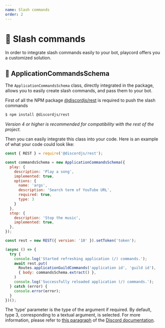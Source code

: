 ```yaml
---
name: Slash commands
order: 2
---
```


# 🔧 Slash commands

In order to integrate slash commands easily to your bot, playcord offers you a customized solution.

## 📀 ApplicationCommandsSchema

The `ApplicationCommandsSchema` class, directly integrated in the package, allows you to easily create slash commands, and pass them to your bot.

First of all the NPM package [@discordjs/rest](https://www.npmjs.com/package/@discordjs/rest) is required to push the slash commands
```sh
$ npm install @discordjs/rest
```

*Version 4 or higher is recommended for compatibility with the rest of the project.*

Then you can easily integrate this class into your code. Here is an example of what your code could look like:

```js
const { REST } = require('@discordjs/rest');

const commandsSchema = new ApplicationCommandsSchema({
  play: {
    description: 'Play a song',
    implemented: true,
    options: {
      name: 'args',
      description: 'Search term of YouTube URL',
      required: true,
      type: 3
    }
  },
  stop: {
    description: 'Stop the music',
    implemented: true,
  },
});

const rest = new REST({ version: '10' }).setToken('token');

(async () => {
  try {
    console.log('Started refreshing application (/) commands.');
    await rest.put(
      Routes.applicationGuildCommands('application id', 'guild id'),
      { body: commandsSchema.extract() },
    )
    console.log('Successfully reloaded application (/) commands.');
  } catch (error) {
    console.error(error);
  }
})();

```


The 'type' parameter is the type of the argument if required. By default, type 3, corresponding to a textual argument, is selected.
For more information, please refer to [this paragraph](https://discord.com/developers/docs/interactions/application-commands#application-command-object-application-command-types) of the [Discord documentation](https://discord.com/developers/docs/intro).

